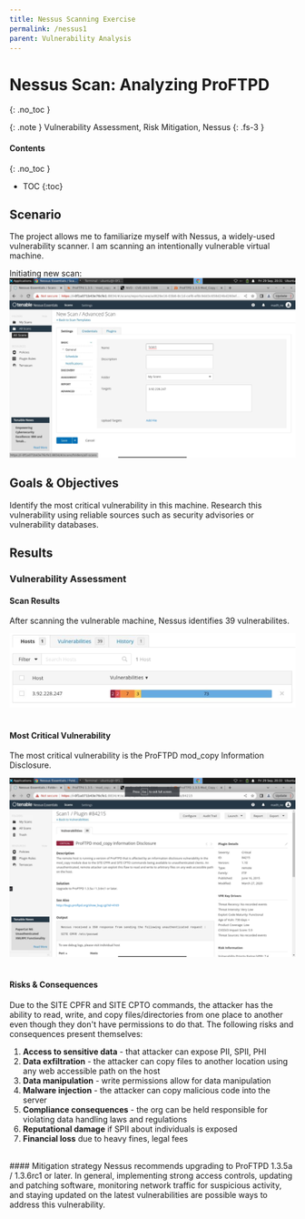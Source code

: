 ```yaml
---
title: Nessus Scanning Exercise
permalink: /nessus1
parent: Vulnerability Analysis
---
```

# Nessus Scan: Analyzing ProFTPD 
{: .no_toc }

{: .note }
Vulnerability Assessment, Risk Mitigation, Nessus
{: .fs-3 }

#### Contents
{: .no_toc }
- TOC
{:toc}

## Scenario
The project allows me to familiarize myself with Nessus, a widely-used vulnerability scanner. I am scanning an intentionally vulnerable virtual machine.

Initiating new scan:
![](/assets/images/nessus1/scansetup.png)

## Goals & Objectives
Identify the most critical vulnerability in this machine. Research this vulnerability using reliable sources such as security advisories or vulnerability databases.

## Results

### Vulnerability Assessment
#### Scan Results
After scanning the vulnerable machine, Nessus identifies 39 vulnerabilites.

![](/assets/images/nessus1/scanresults.png)
<br>
<br>
#### Most Critical Vulnerability
The most critical vulnerability is the ProFTPD mod_copy Information Disclosure.

![](/assets/images/nessus1/vuln_proftpd.png)
<br>
<br>
#### Risks & Consequences
Due to the SITE CPFR and SITE CPTO commands, the attacker has the ability to read, write, and copy files/directories from one place to another even though they don't have permissions to do that. The following risks and consequences present themselves:

1. **Access to sensitive data** - that attacker can expose PII, SPII, PHI
2. **Data exfiltration** - the attacker can copy files to another location using any web accessible path on the host
3. **Data manipulation** - write permissions allow for data manipulation
4. **Malware injection** - the attacker can copy malicious code into the server
5. **Compliance consequences** - the org can be held responsible for violating data handling laws and regulations
6. **Reputational damage** if SPII about individuals is exposed
7. **Financial loss** due to heavy fines, legal fees

<br>
#### Mitigation strategy
Nessus recommends upgrading to ProFTPD 1.3.5a / 1.3.6rc1 or later. In general, implementing strong access controls, updating and patching software, monitoring network traffic for suspicious activity, and staying updated on the latest vulnerabilities are possible ways to address this vulnerability.